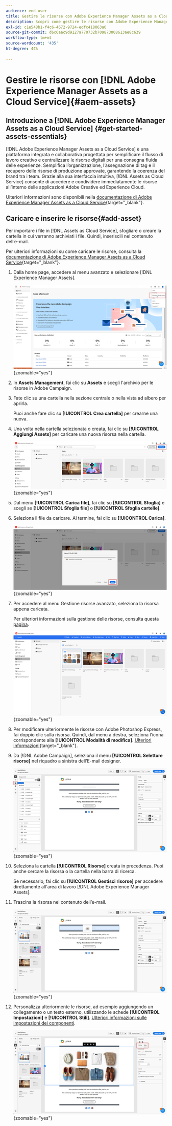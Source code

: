 ```yaml
---
audience: end-user
title: Gestire le risorse con Adobe Experience Manager Assets as a Cloud Service
description: Scopri come gestire le risorse con Adobe Experience Manager Assets as a Cloud Service
exl-id: c1e548b1-f4c6-4672-9724-edfc418063a6
source-git-commit: d6c6aac9d9127a770732b709873008613ae8c639
workflow-type: tm+mt
source-wordcount: '435'
ht-degree: 44%

---
```


# Gestire le risorse con [!DNL Adobe Experience Manager Assets as a Cloud Service]{#aem-assets}

## Introduzione a [!DNL Adobe Experience Manager Assets as a Cloud Service] {#get-started-assets-essentials}

[!DNL Adobe Experience Manager Assets as a Cloud Service] è una piattaforma integrata e collaborativa progettata per semplificare il flusso di lavoro creativo e centralizzare le risorse digitali per una consegna fluida delle esperienze. Semplifica l’organizzazione, l’assegnazione di tag e il recupero delle risorse di produzione approvate, garantendo la coerenza del brand tra i team. Grazie alla sua interfaccia intuitiva, [!DNL Assets as Cloud Service] consente di accedere e condividere immediatamente le risorse all’interno delle applicazioni Adobe Creative ed Experience Cloud.

Ulteriori informazioni sono disponibili nella [documentazione di Adobe Experience Manager Assets as a Cloud Service](https://experienceleague.adobe.com/docs/experience-manager-cloud-service/content/assets/home.html?lang=it){target="_blank"}.

## Caricare e inserire le risorse{#add-asset}

Per importare i file in [!DNL Assets as Cloud Service], sfogliare o creare la cartella in cui verranno archiviati i file. Quindi, inseriscili nel contenuto dell’e-mail.

Per ulteriori informazioni su come caricare le risorse, consulta la [documentazione di Adobe Experience Manager Assets as a Cloud Service](https://experienceleague.adobe.com/docs/experience-manager-cloud-service/content/assets/assets-view/add-delete-assets-view.html?lang=it){target="_blank"}.

1. Dalla home page, accedere al menu avanzato e selezionare [!DNL Experience Manager Assets].

   ![Schermata che mostra il menu avanzato in Adobe Experience Manager Assets](assets/assets_1.png){zoomable="yes"}

1. In **Assets Management**, fai clic su **Assets** e scegli l&#39;archivio per le risorse in Adobe Campaign.

1. Fate clic su una cartella nella sezione centrale o nella vista ad albero per aprirla.

   Puoi anche fare clic su **[!UICONTROL Crea cartella]** per crearne una nuova.

1. Una volta nella cartella selezionata o creata, fai clic su **[!UICONTROL Aggiungi Assets]** per caricare una nuova risorsa nella cartella.

   ![Schermata che mostra l&#39;opzione Aggiungi Assets in Adobe Experience Manager Assets](assets/assets_2.png){zoomable="yes"}

1. Dal menu **[!UICONTROL Carica file]**, fai clic su **[!UICONTROL Sfoglia]** e scegli se **[!UICONTROL Sfoglia file]** o **[!UICONTROL Sfoglia cartelle]**.

1. Seleziona il file da caricare. Al termine, fai clic su **[!UICONTROL Carica]**.

   ![Schermata che mostra il processo di caricamento dei file in Adobe Experience Manager Assets](assets/assets_3.png){zoomable="yes"}

1. Per accedere al menu Gestione risorse avanzato, seleziona la risorsa appena caricata.

   Per ulteriori informazioni sulla gestione delle risorse, consulta questa [pagina](https://experienceleague.adobe.com/docs/experience-manager-cloud-service/content/assets/assets-view/manage-organize-assets-view.html?lang=it).

   ![Schermata che mostra il menu Gestione avanzata risorse in Adobe Experience Manager Assets](assets/assets_4.png){zoomable="yes"}

1. Per modificare ulteriormente le risorse con Adobe Photoshop Express, fai doppio clic sulla risorsa. Quindi, dal menu a destra, seleziona l’icona corrispondente alla **[!UICONTROL Modalità di modifica]**. [Ulteriori informazioni](https://experienceleague.adobe.com/docs/experience-manager-cloud-service/content/assets/assets-view/edit-images-assets-view.html?lang=it#edit-using-express){target="_blank"}.

1. Da [!DNL Adobe Campaign], seleziona il menu **[!UICONTROL Selettore risorse]** nel riquadro a sinistra dell’E-mail designer.

   ![Schermata che mostra il menu del selettore risorse in Adobe Campaign](assets/assets_6.png){zoomable="yes"}

1. Seleziona la cartella **[!UICONTROL Risorse]** creata in precedenza. Puoi anche cercare la risorsa o la cartella nella barra di ricerca.

   Se necessario, fai clic su **[!UICONTROL Gestisci risorse]** per accedere direttamente all&#39;area di lavoro [!DNL Adobe Experience Manager Assets].

1. Trascina la risorsa nel contenuto dell’e-mail.

   ![Schermata che mostra la funzionalità di trascinamento per le risorse in Adobe Campaign](assets/assets_5.png){zoomable="yes"}

1. Personalizza ulteriormente le risorse, ad esempio aggiungendo un collegamento o un testo esterno, utilizzando le schede **[!UICONTROL Impostazioni]** e **[!UICONTROL Stili]**. [Ulteriori informazioni sulle impostazioni dei componenti](../email/content-components.md).

   ![Schermata che mostra le opzioni di personalizzazione delle risorse in Adobe Campaign](assets/assets_7.png){zoomable="yes"}
